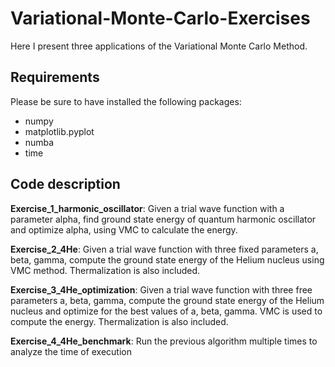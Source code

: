 # Variational-Monte-Carlo-Exercises
Here I present three applications of the Variational Monte Carlo Method. 
## Requirements
Please be sure to have installed the following packages:
- numpy
- matplotlib.pyplot
- numba
- time

## Code description
**Exercise_1_harmonic_oscillator**: Given a trial wave function with a parameter alpha, find ground state energy of quantum harmonic oscillator and optimize alpha, using VMC to calculate the energy.

**Exercise_2_4He**: Given a trial wave function with three fixed parameters a, beta, gamma, compute the ground state energy of the Helium nucleus using VMC method. Thermalization is also included.

**Exercise_3_4He_optimization**: Given a trial wave function with three free parameters a, beta, gamma, compute the ground state energy of the Helium nucleus and optimize for the best values of a, beta, gamma. VMC is used to compute the energy. Thermalization is also included.

**Exercise_4_4He_benchmark**: Run the previous algorithm multiple times to analyze the time of execution

